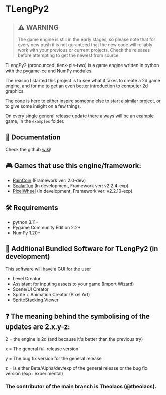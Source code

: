 # TLengPy2

> ## :warning: WARNING 
>
> The game engine is still in the early stages, so please note that for every new push it is not guranteed that the new code will reliably work with your previous or current projects. Check the releases before attempting to get the newest from source.

TLengPy2 (pronounced: tlenk-pie-two) is a game engine written in python with the pygame-ce and NumPy modules.

The reason I started this project is to see what it takes to create a 2d game engine, and for me to get an even better introduction to computer 2d graphics.

The code is here to either inspire someone else to start a similar project, or to give some insight on a few things.

On every single general release update there always will be an example game, in the `examples` folder.

## 📖 Documentation

Check the github [wiki](https://github.com/theolaos/TLengPy2/wiki)!

## 🎮 Games that use this engine/framework:

- [RainCoin](https://github.com/theolaos/RainCoin) (Framework ver: 2.0-dev)
- [ScalarTux](https://github.com/theolaos/ScalarTux) (In development, Framework ver: v2.2.4-exp)
- [PixelWheel](https://github.com/Omilos-Plhroforikis-17o-GEL-13o-GYM/pixel-wheel) (In development, Framework ver: v2.2.10-exp)

## 🛠️ Requirements
- python 3.11+
- Pygame Community Edition 2.2+
- NumPy 1.20+

## 💾 Additional Bundled Software for TLengPy2 (in development)

This software will have a GUI for the user

- Level Creator
- Assistant for inputing assets to your game (Import Wizard)
- Scene/UI Creator
- Sprite + Animation Creator (Pixel Art)
- [SpriteStacking Viewer](https://github.com/Omilos-Plhroforikis-17o-GEL-13o-GYM/sprite-stack-viewer)

## ❓ The meaning behind the symbolising of the updates are 2.x.y-z:

2 = the engine is 2d (and because it's better than the previous try)

x = The general full release version 

y = The bug fix version for the general release

z = is either Beta/Alpha/dev/exp of the general release or the bug fix version (exp : experimental)
 
### The contributor of the main branch is Theolaos (@theolaos).
